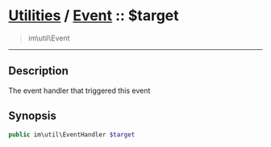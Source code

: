 # [Utilities](util.md) / [Event](util-Event.md) :: $target
 > im\util\Event
____

## Description
The event handler that triggered this event

## Synopsis
```php
public im\util\EventHandler $target
```
